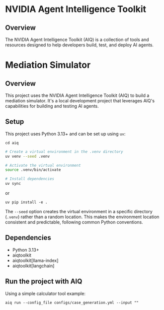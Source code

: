 # NVIDIA Agent Intelligence Toolkit

## Overview

The NVIDIA Agent Intelligence Toolkit (AIQ) is a collection of tools and resources designed to help developers build, test, and deploy AI agents.

# Mediation Simulator

## Overview

This project uses the NVIDIA Agent Intelligence Toolkit (AIQ) to build a mediation simulator. It's a local development project that leverages AIQ's capabilities for building and testing AI agents.

## Setup

This project uses Python 3.13+ and can be set up using `uv`:

```
cd aiq
```

```bash
# Create a virtual environment in the .venv directory
uv venv --seed .venv

# Activate the virtual environment
source .venv/bin/activate

# Install dependencies
uv sync
```

or

```
uv pip install -e .
```

The `--seed` option creates the virtual environment in a specific directory (`.venv`) rather than a random location. This makes the environment location consistent and predictable, following common Python conventions.

## Dependencies

- Python 3.13+
- aiqtoolkit
- aiqtoolkit[llama-index]
- aiqtoolkit[langchain]


## Run the project with AIQ

Using a simple calculator tool example:

```
aiq run --config_file configs/case_generation.yml --input ""
```
